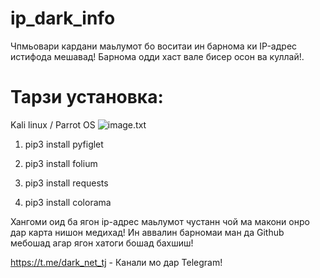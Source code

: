 # ip_dark_info
Чпмьовари кардани маьлумот бо воситаи ин барнома ки IP-адрес истифода мешавад! 
Барнома одди хаст вале бисер осон ва куллай!.

# Тарзи установка:
Kali linux /  Parrot OS
![image.txt]()

1) pip3 install pyfiglet

2) pip3 install folium

3) pip3 install requests

4) pip3 install colorama

Хангоми оид ба ягон ip-адрес маьлумот чустанн чой ма макони онро дар 
карта нишон медихад!
Ин аввалин барномаи ман да Github мебошад агар ягон хатоги бошад бахшиш!

https://t.me/dark_net_tj - Канали мо дар Telegram!
